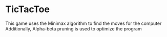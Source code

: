 # TicTacToe
This game uses the Minimax algorithm to find the moves for the computer  
Additionally, Alpha-beta pruning is used to optimize the program 
